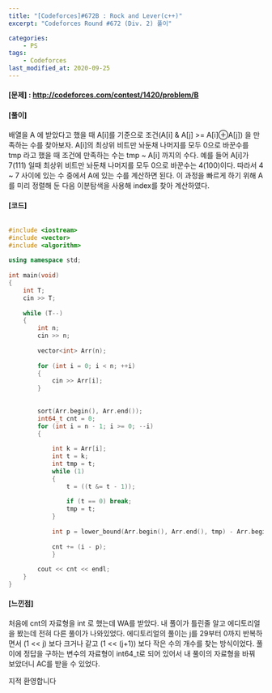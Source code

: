 ```yaml
---
title: "[Codeforces]#672B : Rock and Lever(c++)"
excerpt: "Codeforces Round #672 (Div. 2) 풀이"

categories:
    - PS
tags:
    - Codeforces
last_modified_at: 2020-09-25
---
```


#### [문제] : <http://codeforces.com/contest/1420/problem/B>

#### [풀이]

배열을 A 에 받았다고 했을 때 A[i]를 기준으로 조건(A[i] & A[j] >= A[i]⊕A[j]) 을 만족하는 수를 찾아보자.
A[i]의 최상위 비트만 놔둔채 나머지를 모두 0으로 바꾼수를 tmp 라고 했을 때 조건에 만족하는 수는
tmp ~ A[i] 까지의 수다. 예를 들어 A[i]가 7(111) 일때 최상위 비트만 놔둔채 나머지를 모두 0으로 바꾼수는 4(100)이다.
따라서 4 ~ 7 사이에 있는 수 중에서 A에 있는 수를 계산하면 된다. 이 과정을 빠르게 하기 위해 A를 미리 
정렬해 둔 다음 이분탐색을 사용해 index를 찾아 계산하였다.


#### [코드]

```cpp

#include <iostream>
#include <vector>
#include <algorithm>
 
using namespace std;
 
int main(void)
{
	int T;
	cin >> T;
 
	while (T--)
	{
		int n;
		cin >> n;
 
		vector<int> Arr(n);
 
		for (int i = 0; i < n; ++i)
		{
			cin >> Arr[i];
		}
 
 
		sort(Arr.begin(), Arr.end());
		int64_t cnt = 0;
		for (int i = n - 1; i >= 0; --i)
		{
 
			int k = Arr[i];
			int t = k;
			int tmp = t;
			while (1)
			{
				t = ((t &= t - 1));
 
				if (t == 0) break;
				tmp = t;
			}
 
			int p = lower_bound(Arr.begin(), Arr.end(), tmp) - Arr.begin();
 
			cnt += (i - p);
			}
 
		cout << cnt << endl;
	}
}

```

#### [느낀점]

처음에 cnt의 자료형을 int 로 했는데 WA를 받았다. 내 풀이가 틀린줄 알고 에디토리얼을 봤는데
전혀 다른 풀이가 나와있었다. 에디토리얼의 풀이는 j를 29부터 0까지 반복하면서 (1 << j) 보다 크거나 같고
 (1 << (j+1)) 보다 작은 수의 개수를 찾는 방식이었다. 풀이에 정답을 구하는 변수의 자료형이 int64_t로 되어 있어서
내 풀이의 자료형을 바꿔 보았더니 AC를 받을 수 있었다.  

지적 환영합니다